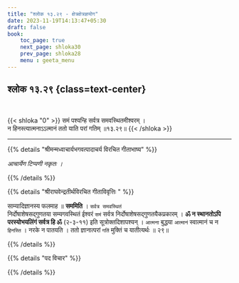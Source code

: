 ```yaml
---
title: "श्लोक १३.२९ - क्षेत्रक्षेत्रज्ञयोग"
date: 2023-11-19T14:13:47+05:30
draft: false
book:
    toc_page: true
    next_page: shloka30
    prev_page: shloka28
    menu : geeta_menu
---
```




## श्लोक १३.२९ {class=text-center}

<br/>

{{< shloka  "0"  >}}
समं पश्यन्हि सर्वत्र समवस्थितमीश्वरम् ।   
न हिनस्त्यात्मनाऽऽत्मानं ततो याति परां गतिम् ॥१३.२९॥
{{< /shloka >}}

---


{{% details "श्रीमन्मध्वाचार्यभगवत्पादाचर्य विरचित  गीताभाष्य" %}}

*आचार्येण टिप्पणी नकृतः ।*

{{% /details %}}



{{% details "श्रीराघवेन्द्रतीर्थविरचित गीताविवृत्तिः " %}}

साम्यादिज्ञानस्य फलमाह ॥ **सममिति** । `सर्वत्र समवस्थितं`  
निर्दोषाशेषसद्गुणतया सम्यगवस्थितं ईश्वरं `समं` सर्वत्र
निर्दोषाशेषसद्गुणतयैकप्रकारम्‌ । 
**ॐ न स्थानतोऽपि परस्योभयलिंगं सर्वत्र हि ॐ** (२-३-११) 
इति सूत्रोक्तदिशापश्यन्‌ । `आत्मना` बुद्धया `आत्मानं` 
स्वात्मानं च न `हिनस्ति` । नरके न पातयति । 
ततो ज्ञानात्परां `गतिं` मुक्तिं च यातीत्यर्थः ॥ २९॥

{{% /details %}}



{{% details "पद विचार" %}}


{{% /details %}}
